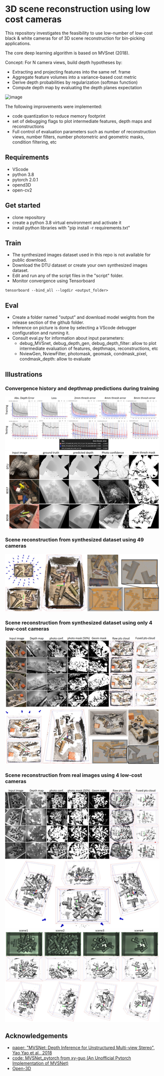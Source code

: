 # 3D scene reconstruction using low cost cameras

This repository investigates the feasibility to use low-number of low-cost black & white cameras for of 3D scene reconstruction for bin-picking applications.

The core deep learning algorithm is based on MVSnet (2018).  

Concept: 
For N camera views,  build depth hypotheses by: 
- Extracting and projecting features into the same ref. frame
- Aggregate feature volumes into a variance-based cost metric
- Derive depth probabilities by regularization (softmax function)
- Compute depth map by evaluating the depth planes expectation 

![image](https://github.com/user-attachments/assets/c860ea68-5549-4070-ae4b-c169aa5b2f3d)

The following improvements were implemented:
- code quantization to reduce memory footprint
- set of debugging flags to plot intermediate features, depth maps and reconstructions
- Full control of evaluation parameters such as number of reconstruction views, number filters, number photometric and geometric masks, condition filtering, etc


## Requirements

- VScode
- python 3.8
- pytorch 2.0.1
- opend3D
- open-cv2
  
## Get started

- clone repository
- create a python 3.8 virtual environment and activate it
- install python libraries with "pip install -r requirements.txt"

## Train
- The synthesized images dataset used in this repo is not available for public download.
- Download the DTU dataset or create your own synthesized images dataset. 
- Edit and run any of the script files in the "script" folder.
- Monitor convergence using Tensorboard
```
tensorboard --bind_all --logdir <output_folder>
```

## Eval
- Create a folder named "output" and download model weights from the release section of the github folder.
- Inference on picture is done by selecting a VScode debugger configuration and running it.  
- Consult eval.py for information about input parameters:  
  - debug_MVSnet, debug_depth_gen, debug_depth_filter: allow to plot intermediate evaluation of features, depthmaps, reconstructions, etc
  - NviewGen, NviewFilter, photomask, geomask, condmask_pixel, condmask_depth: allow to evaluate

## Illustrations
### Convergence history and depthmap predictions during training
![Convergence history](pictures/MVSnet_cvg_history_BDS8.png)
![depthmap predictions during training](pictures/MVSnet_cvg_img_BDS8.png)
### Scene reconstruction from synthesized dataset using 49 cameras
![Scene reconstruction](pictures/MVSnet_BDS8_s175_49cams.png)
### Scene reconstruction from synthesized dataset using only 4 low-cost cameras
![Scene reconstruction 4 cameras](pictures/MVSnet_BDS8_s183_4cams_depthmaps.png)
![Scene reconstruction 4 cameras](pictures/MVSnet_BDS8_s183_4cams.png)
### Scene reconstruction from real images using 4 low-cost cameras
![real images depthmap predictions](pictures/MVSnet_Bin_BDS8_overhead03_depthmaps.png)
![real images scene reconstruction](pictures/MVSnet_Bin_BDS8_overhead03_scene1_4cams.png)
![Comaprison of scene reconstructions](pictures/MVSnet_Bin_BDS8_overhead03_scenes_comparison.png)

## Acknowledgements

- [paper: "MVSNet: Depth Inference for Unstructured Multi-view Stereo", Yao Yao et al., 2018](https://arxiv.org/abs/1804.02505)
- [code: MVSNet_pytorch from xy-guo (An Unofficial Pytorch Implementation of MVSNet)](https://github.com/xy-guo/MVSNet_pytorch)
- [Open-3D](https://www.open3d.org/docs/0.12.0/index.html)

